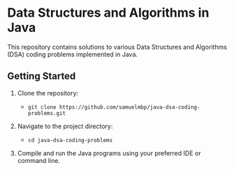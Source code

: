 # Data Structures and Algorithms in Java

This repository contains solutions to various Data Structures and Algorithms (DSA) coding problems implemented in Java.

## Getting Started

1. Clone the repository:

    - `git clone https://github.com/samuelmbp/java-dsa-coding-problems.git`
   
2. Navigate to the project directory: 

    - `cd java-dsa-coding-problems`

3. Compile and run the Java programs using your preferred IDE or command line.